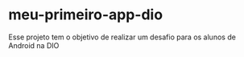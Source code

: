 # meu-primeiro-app-dio
 Esse projeto tem o objetivo de realizar um desafio para os alunos de Android na DIO
